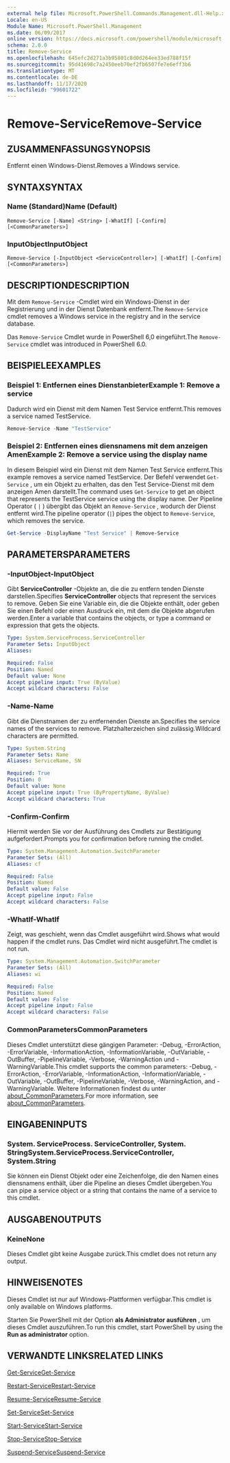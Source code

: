 ```yaml
---
external help file: Microsoft.PowerShell.Commands.Management.dll-Help.xml
Locale: en-US
Module Name: Microsoft.PowerShell.Management
ms.date: 06/09/2017
online version: https://docs.microsoft.com/powershell/module/microsoft.powershell.management/remove-service?view=powershell-7.2&WT.mc_id=ps-gethelp
schema: 2.0.0
title: Remove-Service
ms.openlocfilehash: 645efc2d271a3b95801c8d0d264ee33ed788f15f
ms.sourcegitcommit: 95d41698c7a2450eeb70ef2fb6507fe7e6eff3b6
ms.translationtype: MT
ms.contentlocale: de-DE
ms.lasthandoff: 11/17/2020
ms.locfileid: "99601722"
---
```

# <span data-ttu-id="62a2d-102">Remove-Service</span><span class="sxs-lookup"><span data-stu-id="62a2d-102">Remove-Service</span></span>

## <span data-ttu-id="62a2d-103">ZUSAMMENFASSUNG</span><span class="sxs-lookup"><span data-stu-id="62a2d-103">SYNOPSIS</span></span>
<span data-ttu-id="62a2d-104">Entfernt einen Windows-Dienst.</span><span class="sxs-lookup"><span data-stu-id="62a2d-104">Removes a Windows service.</span></span>

## <span data-ttu-id="62a2d-105">SYNTAX</span><span class="sxs-lookup"><span data-stu-id="62a2d-105">SYNTAX</span></span>

### <span data-ttu-id="62a2d-106">Name (Standard)</span><span class="sxs-lookup"><span data-stu-id="62a2d-106">Name (Default)</span></span>

```
Remove-Service [-Name] <String> [-WhatIf] [-Confirm] [<CommonParameters>]
```

### <span data-ttu-id="62a2d-107">InputObject</span><span class="sxs-lookup"><span data-stu-id="62a2d-107">InputObject</span></span>

```
Remove-Service [-InputObject <ServiceController>] [-WhatIf] [-Confirm] [<CommonParameters>]
```

## <span data-ttu-id="62a2d-108">DESCRIPTION</span><span class="sxs-lookup"><span data-stu-id="62a2d-108">DESCRIPTION</span></span>

<span data-ttu-id="62a2d-109">Mit dem `Remove-Service` -Cmdlet wird ein Windows-Dienst in der Registrierung und in der Dienst Datenbank entfernt.</span><span class="sxs-lookup"><span data-stu-id="62a2d-109">The `Remove-Service` cmdlet removes a Windows service in the registry and in the service database.</span></span>

<span data-ttu-id="62a2d-110">Das `Remove-Service` Cmdlet wurde in PowerShell 6,0 eingeführt.</span><span class="sxs-lookup"><span data-stu-id="62a2d-110">The `Remove-Service` cmdlet was introduced in PowerShell 6.0.</span></span>

## <span data-ttu-id="62a2d-111">BEISPIELE</span><span class="sxs-lookup"><span data-stu-id="62a2d-111">EXAMPLES</span></span>

### <span data-ttu-id="62a2d-112">Beispiel 1: Entfernen eines Dienstanbieter</span><span class="sxs-lookup"><span data-stu-id="62a2d-112">Example 1: Remove a service</span></span>

<span data-ttu-id="62a2d-113">Dadurch wird ein Dienst mit dem Namen Test Service entfernt.</span><span class="sxs-lookup"><span data-stu-id="62a2d-113">This removes a service named TestService.</span></span>

```powershell
Remove-Service -Name "TestService"
```

### <span data-ttu-id="62a2d-114">Beispiel 2: Entfernen eines diensnamens mit dem anzeigen Amen</span><span class="sxs-lookup"><span data-stu-id="62a2d-114">Example 2: Remove a service using the display name</span></span>

<span data-ttu-id="62a2d-115">In diesem Beispiel wird ein Dienst mit dem Namen Test Service entfernt.</span><span class="sxs-lookup"><span data-stu-id="62a2d-115">This example removes a service named TestService.</span></span> <span data-ttu-id="62a2d-116">Der Befehl verwendet `Get-Service` , um ein Objekt zu erhalten, das den Test Service-Dienst mit dem anzeigen Amen darstellt.</span><span class="sxs-lookup"><span data-stu-id="62a2d-116">The command uses `Get-Service` to get an object that represents the TestService service using the display name.</span></span> <span data-ttu-id="62a2d-117">Der Pipeline Operator ( `|` ) übergibt das Objekt an `Remove-Service` , wodurch der Dienst entfernt wird.</span><span class="sxs-lookup"><span data-stu-id="62a2d-117">The pipeline operator (`|`) pipes the object to `Remove-Service`, which removes the service.</span></span>

```powershell
Get-Service -DisplayName "Test Service" | Remove-Service
```

## <span data-ttu-id="62a2d-118">PARAMETERS</span><span class="sxs-lookup"><span data-stu-id="62a2d-118">PARAMETERS</span></span>

### <span data-ttu-id="62a2d-119">-InputObject</span><span class="sxs-lookup"><span data-stu-id="62a2d-119">-InputObject</span></span>

<span data-ttu-id="62a2d-120">Gibt **ServiceController** -Objekte an, die die zu entfern tenden Dienste darstellen.</span><span class="sxs-lookup"><span data-stu-id="62a2d-120">Specifies **ServiceController** objects that represent the services to remove.</span></span> <span data-ttu-id="62a2d-121">Geben Sie eine Variable ein, die die Objekte enthält, oder geben Sie einen Befehl oder einen Ausdruck ein, mit dem die Objekte abgerufen werden.</span><span class="sxs-lookup"><span data-stu-id="62a2d-121">Enter a variable that contains the objects, or type a command or expression that gets the objects.</span></span>

```yaml
Type: System.ServiceProcess.ServiceController
Parameter Sets: InputObject
Aliases:

Required: False
Position: Named
Default value: None
Accept pipeline input: True (ByValue)
Accept wildcard characters: False
```

### <span data-ttu-id="62a2d-122">-Name</span><span class="sxs-lookup"><span data-stu-id="62a2d-122">-Name</span></span>

<span data-ttu-id="62a2d-123">Gibt die Dienstnamen der zu entfernenden Dienste an.</span><span class="sxs-lookup"><span data-stu-id="62a2d-123">Specifies the service names of the services to remove.</span></span> <span data-ttu-id="62a2d-124">Platzhalterzeichen sind zulässig.</span><span class="sxs-lookup"><span data-stu-id="62a2d-124">Wildcard characters are permitted.</span></span>

```yaml
Type: System.String
Parameter Sets: Name
Aliases: ServiceName, SN

Required: True
Position: 0
Default value: None
Accept pipeline input: True (ByPropertyName, ByValue)
Accept wildcard characters: True
```

### <span data-ttu-id="62a2d-125">-Confirm</span><span class="sxs-lookup"><span data-stu-id="62a2d-125">-Confirm</span></span>

<span data-ttu-id="62a2d-126">Hiermit werden Sie vor der Ausführung des Cmdlets zur Bestätigung aufgefordert.</span><span class="sxs-lookup"><span data-stu-id="62a2d-126">Prompts you for confirmation before running the cmdlet.</span></span>

```yaml
Type: System.Management.Automation.SwitchParameter
Parameter Sets: (All)
Aliases: cf

Required: False
Position: Named
Default value: False
Accept pipeline input: False
Accept wildcard characters: False
```

### <span data-ttu-id="62a2d-127">-WhatIf</span><span class="sxs-lookup"><span data-stu-id="62a2d-127">-WhatIf</span></span>

<span data-ttu-id="62a2d-128">Zeigt, was geschieht, wenn das Cmdlet ausgeführt wird.</span><span class="sxs-lookup"><span data-stu-id="62a2d-128">Shows what would happen if the cmdlet runs.</span></span> <span data-ttu-id="62a2d-129">Das Cmdlet wird nicht ausgeführt.</span><span class="sxs-lookup"><span data-stu-id="62a2d-129">The cmdlet is not run.</span></span>

```yaml
Type: System.Management.Automation.SwitchParameter
Parameter Sets: (All)
Aliases: wi

Required: False
Position: Named
Default value: False
Accept pipeline input: False
Accept wildcard characters: False
```

### <span data-ttu-id="62a2d-130">CommonParameters</span><span class="sxs-lookup"><span data-stu-id="62a2d-130">CommonParameters</span></span>

<span data-ttu-id="62a2d-131">Dieses Cmdlet unterstützt diese gängigen Parameter: -Debug, -ErrorAction, -ErrorVariable, -InformationAction, -InformationVariable, -OutVariable, -OutBuffer, -PipelineVariable, -Verbose, -WarningAction und -WarningVariable.</span><span class="sxs-lookup"><span data-stu-id="62a2d-131">This cmdlet supports the common parameters: -Debug, -ErrorAction, -ErrorVariable, -InformationAction, -InformationVariable, -OutVariable, -OutBuffer, -PipelineVariable, -Verbose, -WarningAction, and -WarningVariable.</span></span> <span data-ttu-id="62a2d-132">Weitere Informationen findest du unter [about_CommonParameters](https://go.microsoft.com/fwlink/?LinkID=113216).</span><span class="sxs-lookup"><span data-stu-id="62a2d-132">For more information, see [about_CommonParameters](https://go.microsoft.com/fwlink/?LinkID=113216).</span></span>

## <span data-ttu-id="62a2d-133">EINGABEN</span><span class="sxs-lookup"><span data-stu-id="62a2d-133">INPUTS</span></span>

### <span data-ttu-id="62a2d-134">System. ServiceProcess. ServiceController, System. String</span><span class="sxs-lookup"><span data-stu-id="62a2d-134">System.ServiceProcess.ServiceController, System.String</span></span>

<span data-ttu-id="62a2d-135">Sie können ein Dienst Objekt oder eine Zeichenfolge, die den Namen eines diensnamens enthält, über die Pipeline an dieses Cmdlet übergeben.</span><span class="sxs-lookup"><span data-stu-id="62a2d-135">You can pipe a service object or a string that contains the name of a service to this cmdlet.</span></span>

## <span data-ttu-id="62a2d-136">AUSGABEN</span><span class="sxs-lookup"><span data-stu-id="62a2d-136">OUTPUTS</span></span>

### <span data-ttu-id="62a2d-137">Keine</span><span class="sxs-lookup"><span data-stu-id="62a2d-137">None</span></span>

<span data-ttu-id="62a2d-138">Dieses Cmdlet gibt keine Ausgabe zurück.</span><span class="sxs-lookup"><span data-stu-id="62a2d-138">This cmdlet does not return any output.</span></span>

## <span data-ttu-id="62a2d-139">HINWEISE</span><span class="sxs-lookup"><span data-stu-id="62a2d-139">NOTES</span></span>

<span data-ttu-id="62a2d-140">Dieses Cmdlet ist nur auf Windows-Plattformen verfügbar.</span><span class="sxs-lookup"><span data-stu-id="62a2d-140">This cmdlet is only available on Windows platforms.</span></span>

<span data-ttu-id="62a2d-141">Starten Sie PowerShell mit der Option **als Administrator ausführen** , um dieses Cmdlet auszuführen.</span><span class="sxs-lookup"><span data-stu-id="62a2d-141">To run this cmdlet, start PowerShell by using the **Run as administrator** option.</span></span>

## <span data-ttu-id="62a2d-142">VERWANDTE LINKS</span><span class="sxs-lookup"><span data-stu-id="62a2d-142">RELATED LINKS</span></span>

[<span data-ttu-id="62a2d-143">Get-Service</span><span class="sxs-lookup"><span data-stu-id="62a2d-143">Get-Service</span></span>](Get-Service.md)

[<span data-ttu-id="62a2d-144">Restart-Service</span><span class="sxs-lookup"><span data-stu-id="62a2d-144">Restart-Service</span></span>](Restart-Service.md)

[<span data-ttu-id="62a2d-145">Resume-Service</span><span class="sxs-lookup"><span data-stu-id="62a2d-145">Resume-Service</span></span>](Resume-Service.md)

[<span data-ttu-id="62a2d-146">Set-Service</span><span class="sxs-lookup"><span data-stu-id="62a2d-146">Set-Service</span></span>](Set-Service.md)

[<span data-ttu-id="62a2d-147">Start-Service</span><span class="sxs-lookup"><span data-stu-id="62a2d-147">Start-Service</span></span>](Start-Service.md)

[<span data-ttu-id="62a2d-148">Stop-Service</span><span class="sxs-lookup"><span data-stu-id="62a2d-148">Stop-Service</span></span>](Stop-Service.md)

[<span data-ttu-id="62a2d-149">Suspend-Service</span><span class="sxs-lookup"><span data-stu-id="62a2d-149">Suspend-Service</span></span>](Suspend-Service.md)

